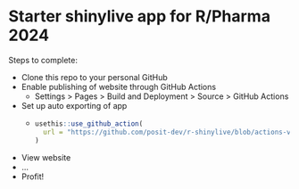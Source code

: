 # Starter shinylive app for R/Pharma 2024

Steps to complete:
* Clone this repo to your personal GitHub
* Enable publishing of website through GitHub Actions
  * Settings > Pages > Build and Deployment > Source > GitHub Actions
* Set up auto exporting of app
  * ```r
    usethis::use_github_action(
      url = "https://github.com/posit-dev/r-shinylive/blob/actions-v1/examples/deploy-app.yaml"
    )
    ```
* View website
* ...
* Profit!
